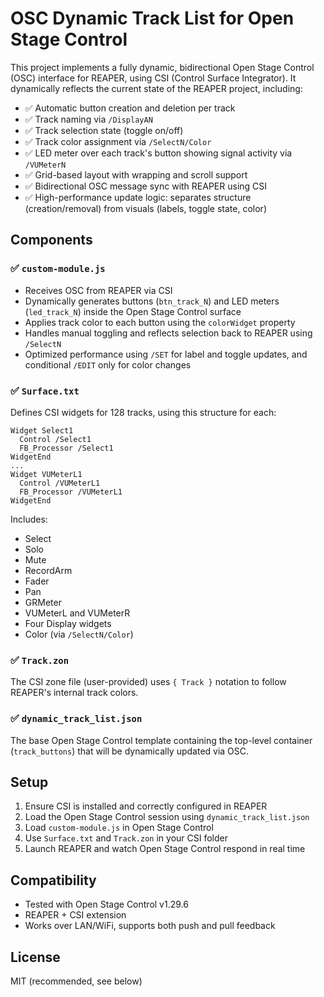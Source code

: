 # OSC Dynamic Track List for Open Stage Control

This project implements a fully dynamic, bidirectional Open Stage Control (OSC) interface for REAPER, using CSI (Control Surface Integrator). It dynamically reflects the current state of the REAPER project, including:

- ✅ Automatic button creation and deletion per track
- ✅ Track naming via `/DisplayAN`
- ✅ Track selection state (toggle on/off)
- ✅ Track color assignment via `/SelectN/Color`
- ✅ LED meter over each track's button showing signal activity via `/VUMeterN`
- ✅ Grid-based layout with wrapping and scroll support
- ✅ Bidirectional OSC message sync with REAPER using CSI
- ✅ High-performance update logic: separates structure (creation/removal) from visuals (labels, toggle state, color)

## Components

### ✅ `custom-module.js`
- Receives OSC from REAPER via CSI
- Dynamically generates buttons (`btn_track_N`) and LED meters (`led_track_N`) inside the Open Stage Control surface
- Applies track color to each button using the `colorWidget` property
- Handles manual toggling and reflects selection back to REAPER using `/SelectN`
- Optimized performance using `/SET` for label and toggle updates, and conditional `/EDIT` only for color changes

### ✅ `Surface.txt`
Defines CSI widgets for 128 tracks, using this structure for each:

```
Widget Select1
  Control /Select1
  FB_Processor /Select1
WidgetEnd
...
Widget VUMeterL1
  Control /VUMeterL1
  FB_Processor /VUMeterL1
WidgetEnd
```

Includes:
- Select
- Solo
- Mute
- RecordArm
- Fader
- Pan
- GRMeter
- VUMeterL and VUMeterR
- Four Display widgets
- Color (via `/SelectN/Color`)

### ✅ `Track.zon`
The CSI zone file (user-provided) uses `{ Track }` notation to follow REAPER's internal track colors.

### ✅ `dynamic_track_list.json`
The base Open Stage Control template containing the top-level container (`track_buttons`) that will be dynamically updated via OSC.

## Setup

1. Ensure CSI is installed and correctly configured in REAPER
2. Load the Open Stage Control session using `dynamic_track_list.json`
3. Load `custom-module.js` in Open Stage Control
4. Use `Surface.txt` and `Track.zon` in your CSI folder
5. Launch REAPER and watch Open Stage Control respond in real time

## Compatibility

- Tested with Open Stage Control v1.29.6
- REAPER + CSI extension
- Works over LAN/WiFi, supports both push and pull feedback

## License

MIT (recommended, see below)